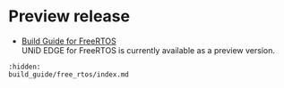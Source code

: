 # Preview release

- [Build Guide for FreeRTOS](./build_guide/free_rtos/index.md)\
  UNiD EDGE for FreeRTOS is currently available as a preview version.

```{toctree}
:hidden:
build_guide/free_rtos/index.md
```
